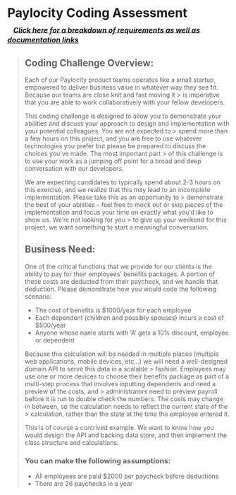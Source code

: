 # Paylocity Coding Assessment <br />&nbsp; <sup><sub><sub>_[Click here for a breakdown of requirements as well as documentation links](/docs/docs-index.md)_</sub></sub></sup>


> ## Coding Challenge Overview:
> 
> Each of our Paylocity product teams operates like a small startup, empowered to deliver business value in whatever way they see fit.   Because our teams are close knit and fast moving it > is imperative that you are able to work collaboratively with your fellow developers.
> 
> This coding challenge is designed to allow you to demonstrate your abilities and discuss your approach to design and implementation with your potential colleagues. You are not expected to > spend more than a few hours on this project, and you are free to use whatever technologies you prefer but please be prepared to discuss the choices you’ve made.  The most important part > of this challenge is to use your work as a jumping off point for a broad and deep conversation with our developers.
> 
> We are expecting candidates to typically spend about 2-3 hours on this exercise, and we realize that this may lead to an incomplete implementation.  Please take this as an opportunity to > demonstrate the best of your abilities – feel free to mock out or skip pieces of the implementation and focus your time on exactly what you’d like to show us.  We’re not looking for you > to give up your weekend for this project, we want something to start a meaningful conversation.
> 
> ## Business Need:
> 
> One of the critical functions that we provide for our clients is the ability to pay for their employees’ benefits packages. A portion of these costs are deducted from their paycheck, and we handle that deduction. Please demonstrate how you would code the following scenario:
> *	The cost of benefits is $1000/year for each employee
> *	Each dependent (children and possibly spouses) incurs a cost of $500/year
> *	Anyone whose name starts with ‘A’ gets a 10% discount, employee or dependent
> 
> Because this calculation will be needed in multiple places (multiple web applications, mobile devices, etc…) we will need a well-designed domain API to serve this data in a scalable > fashion. Employees may use one or more devices to choose their benefits package as part of a multi-step process that involves inputting dependents and need a preview of the costs, and > administrators need to preview payroll before it is run to double check the numbers.  The costs may change in between, so the calculation needs to reflect the current state of the > calculation, rather than the state at the time the employee entered it.
> 
> This is of course a contrived example.  We want to know how you would design the API and backing data store, and then implement the class structure and calculations.
> 
> ### You can make the following assumptions:
> *	All employees are paid $2000 per paycheck before deductions
> *	There are 26 paychecks in a year

